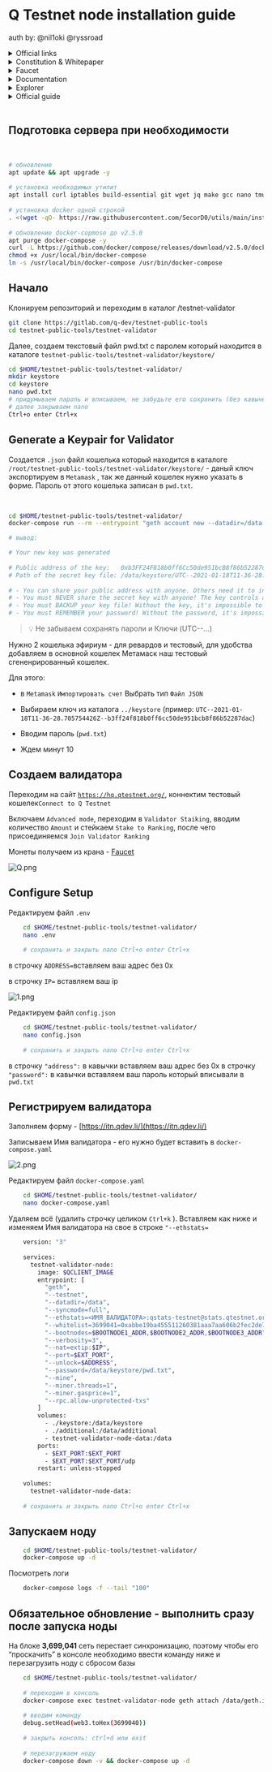 # Q Testnet node installation guide 

auth by: @nil1oki @ryssroad

<details><summary>Official links</summary>
  
Website - [https://q.org/](https://q.org/)
  
Mainnet - [https://hq.q.org/](https://hq.q.org/)
  
Testnet - [https://hq.qtestnet.org/](https://hq.qtestnet.org/)
  
ChainList - [https://chainlist.org/chain/35441](https://chainlist.org/chain/35441)
  
Medium - [https://medium.com/q-blockchain](https://medium.com/q-blockchain)
  
Reddit - [https://www.reddit.com/r/QBlockchain/](https://www.reddit.com/r/QBlockchain/)
  
Twitter - [https://twitter.com/QBlockchain](https://twitter.com/QBlockchain) 
  
</details>

<details><summary>Constitution & Whitepaper</summary>
  
Constitution - [https://q.org/assets/files/Q_Constitution.pdf](https://q.org/assets/files/Q_Constitution.pdf)
  
Whitepaper - [https://q.org/assets/files/Q Whitepaper_v1.0.pdf](https://q.org/assets/files/Q%20Whitepaper_v1.0.pdf)
  
</details>
    
<details><summary>Faucet</summary>
[https://faucet.qtestnet.org/](https://faucet.qtestnet.org/)
</details>

<details><summary>Documentation</summary>
  
Documentation - [https://docs.q.org/](https://docs.q.org/)
    
Source Code - [https://gitlab.com/q-dev](https://gitlab.com/q-dev)
    
Security Audit - [https://medium.com/q-blockchain/q-system-contracts-security-audit-e101ea356586](https://medium.com/q-blockchain/q-system-contracts-security-audit-e101ea356586)
  
</details>

<details><summary>Explorer</summary>
  
[https://explorer.qtestnet.org/](https://explorer.qtestnet.org/) 
    
[https://stats.qtestnet.org/](https://stats.qtestnet.org/)
    
[https://explorer.qtestnet.org/graphiql](https://explorer.qtestnet.org/graphiql)
  
</details>
    
<details><summary>Official guide</summary>
  
[https://docs.qtestnet.org/how-to-setup-validator/](https://docs.qtestnet.org/how-to-setup-validator/)
  
</details>
</br>

## Подготовка сервера при необходимости
</br>

```bash
# обновление 
apt update && apt upgrade -y
        
# установка необходимых утилит
apt install curl iptables build-essential git wget jq make gcc nano tmux htop nvme-cli pkg-config libssl-dev libleveldb-dev tar clang bsdmainutils ncdu unzip libleveldb-dev -y
        
# установка docker одной строкой
. <(wget -qO- https://raw.githubusercontent.com/SecorD0/utils/main/installers/docker.sh)
        
# обновление docker-copmose до v2.5.0
apt purge docker-compose -y
curl -L https://github.com/docker/compose/releases/download/v2.5.0/docker-compose-linux-x86_64 -o /usr/local/bin/docker-compose
chmod +x /usr/local/bin/docker-compose
ln -s /usr/local/bin/docker-compose /usr/bin/docker-compose
```
        
    
## Начало
    
Клонируем репозиторий и переходим в каталог /testnet-validator
    
```bash
git clone https://gitlab.com/q-dev/testnet-public-tools 
cd testnet-public-tools/testnet-validator
```
    
Далее, создаем текстовый файл pwd.txt с паролем который находится в каталоге `testnet-public-tools/testnet-validator/keystore/`
    
```bash
cd $HOME/testnet-public-tools/testnet-validator/
mkdir keystore
cd keystore
nano pwd.txt
# придумываем пароль и вписываем, не забудьте его сохранить (без кавычек) 
# далее закрываем nano 
Ctrl+o enter Ctrl+x
```
    
## Generate a Keypair for Validator
Создается `.json` файл кошелька который находится в каталоге `/root/testnet-public-tools/testnet-validator/keystore/` - даный ключ экспортируем в `Metamask` , так же данный кошелек нужно указать в форме. Пароль от этого кошелька записан в `pwd.txt`.

</br>

```bash
cd $HOME/testnet-public-tools/testnet-validator/
docker-compose run --rm --entrypoint "geth account new --datadir=/data --password=/data/keystore/pwd.txt" testnet-validator-node

# вывод:

# Your new key was generated
    
# Public address of the key:   0xb3FF24F818b0ff6Cc50de951bcB8f86b52287dac
# Path of the secret key file: /data/keystore/UTC--2021-01-18T11-36-28.705754426Z--b3ff24f818b0ff6cc50de951bcb8f86b52287dac
    
# - You can share your public address with anyone. Others need it to interact with you.
# - You must NEVER share the secret key with anyone! The key controls access to your funds!
# - You must BACKUP your key file! Without the key, it's impossible to access account funds!
# - You must REMEMBER your password! Without the password, it's impossible to decrypt the key!
```
    

> 💡 Не забываем сохранять пароли и Ключи (UTC--…)

    
Нужно 2 кошелька эфириум - для ревардов и тестовый, для удобства добавляем в основной кошелек Метамаск наш тестовый сгененрированный кошелек. 
    
Для этого: 
- в `Metamask` `Импортировать счет` Выбрать тип `Файл JSON` 
    
- Выбираем ключ из каталога `../keystore` (пример: `UTC--2021-01-18T11-36-28.705754426Z--b3ff24f818b0ff6cc50de951bcb8f86b52287dac`) 
    
- Вводим пароль (`pwd.txt`)
    
- Ждем минут 10

## Создаем валидатора
Переходим на сайт [`https://hq.qtestnet.org/`](https://hq.qtestnet.org/), коннектим тестовый кошелек`Connect to Q Testnet` 
    
Включаем `Advanced mode`, переходим в `Validator Staiking`, вводим количество `Amount` и стейкаем `Stake to Ranking`, после чего присоединяемся `Join Validator Ranking`   
    
Монеты получаем из крана -  [Faucet](https://faucet.qtestnet.org/)
    
![Q.png](assets/Q.png)
    
## Configure Setup
    
Редактируем файл `.env` 
    
```bash
    cd $HOME/testnet-public-tools/testnet-validator/
    nano .env
    
    # сохранить и закрыть nano Ctrl+o enter Ctrl+x
```
    
в строчку `ADDRESS=`вставляем ваш адрес без 0x

в строчку `IP=` вставляем ваш ip

![1.png](assets/1.png)
    
Редактируем файл `config.json`
    
```bash
    cd $HOME/testnet-public-tools/testnet-validator/
    nano config.json
    
    # сохранить и закрыть nano Ctrl+o enter Ctrl+x
```
    
в строчку `"address":` в кавычки вставляем ваш адрес без 0x
в строчку `"password":` в кавычки вставляем ваш пароль который вписывали в `pwd.txt`
    
## Регистрируем валидатора
    
Заполняем форму - [https://itn.qdev.li/](https://itn.qdev.li/)
    
Записываем Имя валидатора - его нужно будет вставить в `docker-compose.yaml`
    
![2.png](assets/2.png)
    
Редактируем файл `docker-compose.yaml` 
    
```bash
    cd $HOME/testnet-public-tools/testnet-validator/
    nano docker-compose.yaml
```
    
Удаляем всё (удалить строчку целиком `Ctrl+k` ). Вставляем как ниже и изменяем Имя валидатора на свое в строке `"--ethstats=`
    
```bash
    version: "3"
    
    services:
      testnet-validator-node:
        image: $QCLIENT_IMAGE
        entrypoint: [
          "geth",
          "--testnet",
          "--datadir=/data",
          "--syncmode=full",
          "--ethstats=<ИМЯ_ВАЛИДАТОРА>:qstats-testnet@stats.qtestnet.org",
          "--whitelist=3699041=0xabbe19ba455511260381aaa7aa606b2fec2de762b9591433bbb379894aba55c1",
          "--bootnodes=$BOOTNODE1_ADDR,$BOOTNODE2_ADDR,$BOOTNODE3_ADDR",
          "--verbosity=3",
          "--nat=extip:$IP",
          "--port=$EXT_PORT",
          "--unlock=$ADDRESS",
          "--password=/data/keystore/pwd.txt",
          "--mine",
          "--miner.threads=1",
          "--miner.gasprice=1",
          "--rpc.allow-unprotected-txs"
        ]
        volumes:
          - ./keystore:/data/keystore
          - ./additional:/data/additional
          - testnet-validator-node-data:/data
        ports:
          - $EXT_PORT:$EXT_PORT
          - $EXT_PORT:$EXT_PORT/udp
        restart: unless-stopped
    
    volumes:
      testnet-validator-node-data:
    
    # сохранить и закрыть nano Ctrl+o enter Ctrl+x
```
    
## Запускаем ноду
    
```bash
    cd $HOME/testnet-public-tools/testnet-validator/
    docker-compose up -d
```
    
Посмотреть логи 
    
```bash
    docker-compose logs -f --tail "100"
```
    
## Обязательное обновление - выполнить сразу после запуска ноды
    
На блоке **3,699,041**  сеть перестает синхронизацию, поэтому чтобы его “проскачить” в  консоле необходимо ввести команду ниже и перезагрузить ноду с сбросом базы 
    
```bash
    cd $HOME/testnet-public-tools/testnet-validator/
    
    # переходим в консоль
    docker-compose exec testnet-validator-node geth attach /data/geth.ipc
    
    # вводим команду
    debug.setHead(web3.toHex(3699040))
    
    # закрыть консоль: ctrl+d или exit 
    
    # перезагружаем ноду
    docker-compose down -v && docker-compose up -d
```
